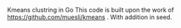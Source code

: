 Kmeans clustring in Go
This code is built upon the work of https://github.com/muesli/kmeans . With addition in seed.
